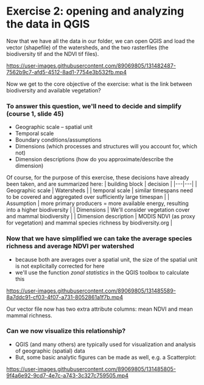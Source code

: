 # Exercise 2: opening and analyzing the data in QGIS

Now that we have all the data in our folder, we can open QGIS and load the vector (shapefile) of the watersheds, and the two rasterfiles (the biodiversity tif and the NDVI tif files).



https://user-images.githubusercontent.com/89069805/131482487-7562b9c7-afd5-4512-8ad1-7754e3b532fb.mp4




Now we get to the core objective of the exercise: what is the link between biodiversity and available vegetation? 


### To answer this question, we'll need to decide and simplify (course 1, slide 45)
* Geographic scale – spatial unit 
* Temporal scale 
* Boundary conditions/assumptions
* Dimensions (which processes and structures will you account for, which not)
* Dimension descriptions (how do you approximate/describe the dimension)

Of course, for the purpose of this exercise, these decisions have already been taken, and are summarized here: 
| building block  |  decision |
|---|---|
| Geographic scale |  Watersheds |
| temporal scale |  similar timespans need to be covered and aggregated over sufficiently large timespan |
| Assumption | more primary producers = more available energy, resulting into a higher biodiversity |
| Dimensions | We'll consider vegetation cover and mammal biodiversity |
| Dimension description | MODIS NDVI (as proxy for vegetation) and mammal species richness by biodiversity.org |



### Now that we have simplified we can take the average species richness and average NDVI per watershed

* because both are averages over a spatial unit, the size of the spatial unit is not explicitally corrected for here
* we'll use the function *zonal statistics* in the QGIS toolbox to calculate this



https://user-images.githubusercontent.com/89069805/131485589-8a7ddc91-cf03-4f07-a731-8052861a1f7b.mp4



Our vector file now has two extra attribute columns: mean NDVI and mean mammal richness. 

### Can we now visualize this relationship? 

* QGIS (and many others) are typically used for visualization and analysis of geographic (spatial) data
* But, some basic analytic figures can be made as well, e.g. a Scatterplot: 



https://user-images.githubusercontent.com/89069805/131485805-9f4a6e92-9cd7-4e7c-a743-3c327c759505.mp4


